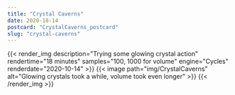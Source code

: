 ```yaml
---
title: "Crystal Caverns"
date: 2020-10-14
postcard: "CrystalCaverns_postcard"
slug: "crystal-caverns"
---
```


{{< render_img 
  description="Trying some glowing crystal action" 
  rendertime="18 minutes" 
  samples="100, 1000 for volume" 
  engine="Cycles" 
  renderdate="2020-10-14" >}}
{{< image path="img/CrystalCaverns" alt="Glowing crystals took a while, volume took even longer" >}}
{{< /render_img >}}


